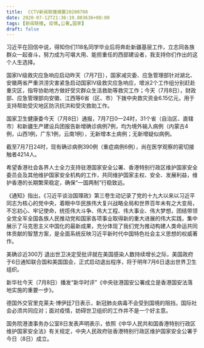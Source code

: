 ```yaml
---
title:  CCTV新闻联播摘要20200708
date: 2020-07-12T21:36:19.803636+08:00
tags: [新闻联播, 疫情,公署,国家]
draft: false
---
```


习近平在回信中说，得知你们118名同学毕业后将奔赴新疆基层工作，立志同各族群众一起奋斗，努力成为可堪大用、能担重任的西部建设者，我支持你们作出的这个人生选择。

<span class="keywords_content">国家</span>Ⅳ级救灾应急响应启动昨天（7月7日），<span class="keywords_content">国家</span>减灾委、应急管理部针对湖北、安徽两省严重洪涝灾害紧急启动<span class="keywords_content">国家</span>Ⅳ级救灾应急响应，增派2个工作组分别赶赴重灾区，指导协助地方做好受灾群众生活救助等救灾工作；今天（7月8日），财政部、应急管理部向安徽、江西等6省（区、市）下拨中央救灾资金6.15亿元，用于支持帮助受灾地区防汛抗洪和受灾救助工作。

<span class="keywords_content">国家</span>卫生健康委今天（7月8日）通报，7月7日0—24时，31个省（自治区、直辖市）和新疆生产建设兵团报告新增确诊病例7例，均为境外输入病例（内蒙古4例，山西1例，广东1例，云南1例），无新增本土病例；无新增疑似病例。

截至7月7日24时，现有确诊病例390例（重症病例6例），尚在医学观察的密切接触者4214人。

希望香港社会各界人士全力支持驻港<span class="keywords_content">国家</span>安全<span class="keywords_content">公署</span>、香港特别行政区维护<span class="keywords_content">国家</span>安全委员会及其他维护<span class="keywords_content">国家</span>安全机构的工作，共同维护<span class="keywords_content">国家</span>主权、安全、发展利益，维护香港的长期繁荣稳定，确保“一国两制”行稳致远。

《通知》指出，《习近平谈治国理政》第三卷生动记录了党的十九大以来以习近平同志为核心的党中央，着眼中华民族伟大复兴战略全局和世界百年未有之大变局，不忘初心、牢记使命，统揽伟大斗争、伟大工程、伟大事业、伟大梦想，团结带领全党全军全国各族人民推动党和<span class="keywords_content">国家</span>各项事业取得新的重大进展的伟大实践，集中展示了马克思主义中国化的最新成果，充分体现了我们党为推动构建人类命运共同体贡献的智慧方案，是全面系统反映习近平新时代中国特色社会主义思想的权威著作。

美确诊近300万 退出世卫决定受批评就在美国感染人数持续增长之际，美国政府于6日通知联合国和美国国会，正式启动退出程序，将于明年7月6日退出世界卫生组织。

新华社今天（7月8日）播发“新华时评”《中央驻港国安<span class="keywords_content">公署</span>成立是香港国安法落地实施的重要一步》。

德国外交官里克莱夫·博伊廷7日表示，新冠肺炎病毒不会受到国境的阻挡，国际社会必须共同应对；面对<span class="keywords_content">疫情</span>，妨碍世卫组织的工作并不是一个好主意。

国务院港澳事务办公室8日发表声明表示，依照《中华人民共和国香港特别行政区维护<span class="keywords_content">国家</span>安全法》有关规定，中央人民政府驻香港特别行政区维护<span class="keywords_content">国家</span>安全<span class="keywords_content">公署</span>于今日（8日）成立。
